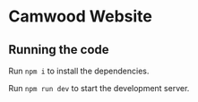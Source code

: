 
  # Camwood Website

  ## Running the code

  Run `npm i` to install the dependencies.

  Run `npm run dev` to start the development server.
  